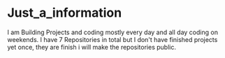 # Just_a_information

I am Building Projects and coding mostly every day and all day coding on weekends. I have 7 Repositories in total but I don't have finished projects yet once, they are finish i will make the repositories public.
